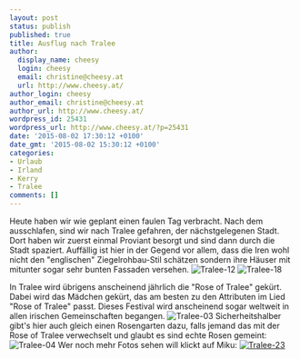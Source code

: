 ```yaml
---
layout: post
status: publish
published: true
title: Ausflug nach Tralee
author:
  display_name: cheesy
  login: cheesy
  email: christine@cheesy.at
  url: http://www.cheesy.at/
author_login: cheesy
author_email: christine@cheesy.at
author_url: http://www.cheesy.at/
wordpress_id: 25431
wordpress_url: http://www.cheesy.at/?p=25431
date: '2015-08-02 17:30:12 +0100'
date_gmt: '2015-08-02 15:30:12 +0100'
categories:
- Urlaub
- Irland
- Kerry
- Tralee
comments: []
---
```

Heute haben wir wie geplant einen faulen Tag verbracht. Nach dem ausschlafen, sind wir nach Tralee gefahren, der nächstgelegenen Stadt. Dort haben wir zuerst einmal Proviant besorgt und sind dann durch die Stadt spaziert.
Auffällig ist hier in der Gegend vor allem, dass die Iren wohl nicht den "englischen" Ziegelrohbau-Stil schätzen sondern ihre Häuser mit mitunter sogar sehr bunten Fassaden versehen.
![Tralee-12](http://www.cheesy.at/wp-content/uploads/Tralee-12.jpg)
 ![Tralee-18](http://www.cheesy.at/wp-content/uploads/Tralee-18.jpg)
<!--more-->
In Tralee wird übrigens anscheinend jährlich die "Rose of Tralee" gekürt. Dabei wird das Mädchen gekürt, das am besten zu den Attributen im Lied "Rose of Tralee" passt. Dieses Festival wird anscheinend sogar weltweit in allen irischen Gemeinschaften begangen.
![Tralee-03](http://www.cheesy.at/wp-content/uploads/Tralee-03.jpg)
Sicherheitshalber gibt's hier auch gleich einen Rosengarten dazu, falls jemand das mit der Rose of Tralee verwechselt und glaubt es sind echte Rosen gemeint:
![Tralee-04](http://www.cheesy.at/wp-content/uploads/Tralee-04.jpg)
Wer noch mehr Fotos sehen will klickt auf Miku:
[![Tralee-23](http://www.cheesy.at/wp-content/uploads/Tralee-23.jpg)](http://www.cheesy.at/fotos/urlaub/irland-kerry/tralee/)
